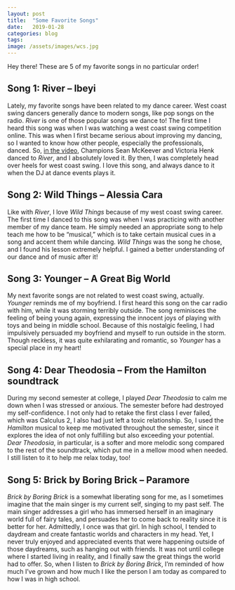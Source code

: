 ```yaml
---
layout: post
title:  "Some Favorite Songs"
date:   2019-01-28
categories: blog
tags:
image: /assets/images/wcs.jpg
---
```


Hey there! These are 5 of my favorite songs in no particular order!

<h2>Song 1: River – Ibeyi </h2>

Lately, my favorite songs have been related to my dance career. West coast swing dancers generally dance to modern songs, like pop songs on the radio. <i>River</i> is one of those popular songs we dance to! The first time I heard this song was when I was watching a west coast swing competition online. This was when I first became serious about improving my dancing, so I wanted to know how other people, especially the professionals, danced. So, [in the video][Dance Video], Champions Sean McKeever and Victoria Henk danced to <i>River</i>, and I absolutely loved it. By then, I was completely head over heels for west coast swing. I love this song, and always dance to it when the DJ at dance events plays it. 
 
<h2>Song 2: Wild Things – Alessia Cara</h2>

Like with <i>River</i>, I love <i>Wild Things</i> because of my west coast swing career. The first time I danced to this song was when I was practicing with another member of my dance team. He simply needed an appropriate song to help teach me how to be “musical,” which is to take certain musical cues in a song and accent them while dancing. <i>Wild Things</i> was the song he chose, and I found his lesson extremely helpful. I gained a better understanding of our dance and of music after it!

<h2>Song 3: Younger – A Great Big World</h2>

My next favorite songs are not related to west coast swing, actually. <i>Younger</i> reminds me of my boyfriend. I first heard this song on the car radio with him, while it was storming terribly outside. The song reminisces the feeling of being young again, expressing the innocent joys of playing with toys and being in middle school. Because of this nostalgic feeling, I had impulsively persuaded my boyfriend and myself to run outside in the storm. Though reckless, it was quite exhilarating and romantic, so <i>Younger</i> has a special place in my heart! 

<h2>Song 4: Dear Theodosia – From the Hamilton soundtrack</h2>

During my second semester at college, I played <i>Dear Theodosia</i> to calm me down when I was stressed or anxious. The semester before had destroyed my self-confidence. I not only had to retake the first class I ever failed, which was Calculus 2, I also had just left a toxic relationship. So, I used the <i>Hamilton</i> musical to keep me motivated throughout the semester, since it explores the idea of not only fulfilling but also exceeding your potential. <i>Dear Theodosia</i>, in particular, is a softer and more melodic song compared to the rest of the soundtrack, which put me in a mellow mood when needed. I still listen to it to help me relax today, too!


<h2>Song 5: Brick by Boring Brick – Paramore</h2>

<i>Brick by Boring Brick</i> is a somewhat liberating song for me, as I sometimes imagine that the main singer is my current self, singing to my past self. The main singer addresses a girl who has immersed herself in an imaginary world full of fairy tales, and persuades her to come back to reality since it is better for her. Admittedly, I once was that girl. In high school, I tended to daydream and create fantastic worlds and characters in my head. Yet, I never truly enjoyed and appreciated events that were happening outside of those daydreams, such as hanging out with friends. It was not until college where I started living in reality, and I finally saw the great things the world had to offer. So, when I listen to <i>Brick by Boring Brick</i>, I’m reminded of how much I’ve grown and how much I like the person I am today as compared to how I was in high school.

[Dance video]: https://www.youtube.com/watch?v=t8vtFhI1iow